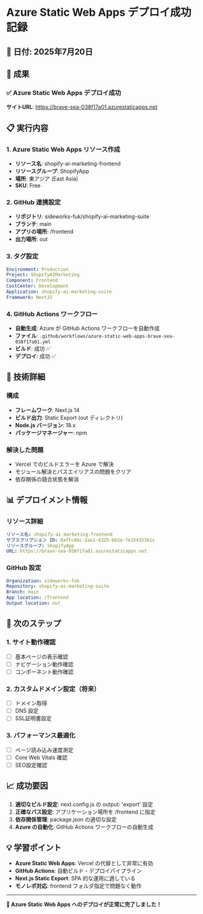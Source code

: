 # Azure Static Web Apps デプロイ成功記録

## 📅 日付: 2025年7月20日

## 🎯 成果
### ✅ Azure Static Web Apps デプロイ成功

**サイトURL**: https://brave-sea-038f17a01.azurestaticapps.net

## 📋 実行内容

### 1. Azure Static Web Apps リソース作成
- **リソース名**: shopify-ai-marketing-frontend
- **リソースグループ**: ShopifyApp
- **場所**: 東アジア (East Asia)
- **SKU**: Free

### 2. GitHub 連携設定
- **リポジトリ**: sideworks-fuk/shopify-ai-marketing-suite
- **ブランチ**: main
- **アプリの場所**: /frontend
- **出力場所**: out

### 3. タグ設定
```yaml
Environment: Production
Project: ShopifyAIMarketing
Component: Frontend
CostCenter: Development
Application: shopify-ai-marketing-suite
Framework: NextJS
```

### 4. GitHub Actions ワークフロー
- **自動生成**: Azure が GitHub Actions ワークフローを自動作成
- **ファイル**: `.github/workflows/azure-static-web-apps-brave-sea-038f17a01.yml`
- **ビルド**: 成功 ✅
- **デプロイ**: 成功 ✅

## 🔧 技術詳細

### 構成
- **フレームワーク**: Next.js 14
- **ビルド出力**: Static Export (out ディレクトリ)
- **Node.js バージョン**: 18.x
- **パッケージマネージャー**: npm

### 解決した問題
- Vercel でのビルドエラーを Azure で解決
- モジュール解決とパスエイリアスの問題をクリア
- 依存関係の競合状態を解消

## 📊 デプロイメント情報

### リソース詳細
```yaml
リソース名: shopify-ai-marketing-frontend
サブスクリプション ID: 0affc46c-2ae1-4325-bb2e-7e154353b1c
リソースグループ: ShopifyApp
URL: https://brave-sea-038f17a01.azurestaticapps.net
```

### GitHub 設定
```yaml
Organization: sideworks-fuk
Repository: shopify-ai-marketing-suite
Branch: main
App location: /frontend
Output location: out
```

## 🎯 次のステップ

### 1. サイト動作確認
- [ ] 基本ページの表示確認
- [ ] ナビゲーション動作確認  
- [ ] コンポーネント動作確認

### 2. カスタムドメイン設定（将来）
- [ ] ドメイン取得
- [ ] DNS 設定
- [ ] SSL証明書設定

### 3. パフォーマンス最適化
- [ ] ページ読み込み速度測定
- [ ] Core Web Vitals 確認
- [ ] SEO設定確認

## 📈 成功要因

1. **適切なビルド設定**: next.config.js の output: 'export' 設定
2. **正確なパス設定**: アプリケーション場所を /frontend に指定
3. **依存関係管理**: package.json の適切な設定
4. **Azure の自動化**: GitHub Actions ワークフローの自動生成

## 💡 学習ポイント

- **Azure Static Web Apps**: Vercel の代替として非常に有効
- **GitHub Actions**: 自動ビルド・デプロイパイプライン
- **Next.js Static Export**: SPA 的な運用に適している
- **モノレポ対応**: frontend フォルダ指定で問題なく動作

---

**🎉 Azure Static Web Apps へのデプロイが正常に完了しました！** 